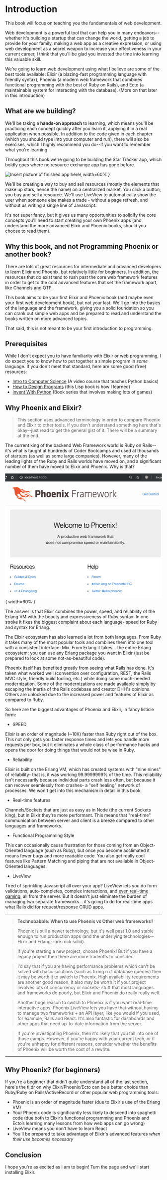 # Introduction

This book will focus on teaching you the fundamentals of web development.

Web development is a powerful tool that can help you in many endeavors--whether it's building a startup that can change the world, getting a job to provide for your family, making a web app as a creative expression, or using web development as a secret weapon to increase your effectiveness in your current career, I think that you'll be glad you invested the time into learning this valuable skill.

We’re going to learn web development using what I believe are some of the best tools available: Elixir (a blazing-fast programming language with friendly syntax), Phoenix (a modern web framework that combines functional programming with the best of Ruby on Rails), and Ecto (a maintainable system for interacting with the database).  (More on that later in this introduction)

## What are we building?

We'll be taking a **hands-on approach** to learning, which means you'll be practicing each concept quickly after you learn it, applying it in a real application when possible.  In addition to the code given in each chapter (which you should type into your computer and run), there will also be exercises, which I highly recommend you do--if you want to remember what you're learning.

Throughout this book we're going to be building the Star Tracker app, which boldly goes where no resource exchange app has gone before.

![Insert picture of finished app here](){ width=60% }

We'll be creating a way to buy and sell resources (mostly the elements that make up stars, hence the name) on a centralized market.  You click a button, you buy and sell a resource.  We'll use LiveView to automatically show the user when someone else makes a trade - without a page refresh, and without us writing a single line of Javascript.

It's not super fancy, but it gives us many opportunities to solidify the core concepts you'll need to start creating your own Phoenix apps (and understand the more advanced Elixir and Phoenix books, should you choose to read them).

## Why this book, and not Programming Phoenix or another book?

There are lots of great resources for intermediate and advanced developers to learn Elixir and Phoenix, but relatively little for beginners.  In addition, the resources that do exist tend to rush past the core web framework features in order to get to the cool advanced features that set the framework apart, like Channels and OTP.

This book aims to be your first Elixir and Phoenix book (and maybe even your first web development book), but not your last.  We'll go into the basics of the language and the framework, giving you a solid foundation so you can crank out simple web apps and be prepared to read and understand the books written on more advanced topics.

That said, this is not meant to be your first introduction to programming.

## Prerequisites

While I don't expect you to have familiarity with Elixir or web programming, I do expect you to know how to put together a simple program in *some* language.  If you don't meet that standard, here are some good (free) resources:

* [Intro to Computer Science](https://www.udacity.com/course/intro-to-computer-science--cs101) (A video course that teaches Python basics)
* [How to Design Programs](http://www.htdp.org/2003-09-26/) (this Lisp book is how I learned)
* [Invent With Python](http://inventwithpython.com/) (Book series that involves making lots of games)

## Why Phoenix and Elixir?

> This section uses advanced terminology in order to compare Phoenix and Elixir to other tools.  If you don't understand something here that's okay--just read to get the general gist of it.  There will be a summary at the end.

The current king of the backend Web Framework world is Ruby on Rails--it's what is taught at hundreds of Coder Bootcamps and used at thousands of startups (as well as some large companies).  However, many of the leading lights of the Ruby and Rails worlds have moved on, and a significant number of them have moved to Elixir and Phoenix.  Why is that?

![Twitter joke about Rails and Phoenix](../images/01/ruby-to-phoenix-joke.png){ width=60% }

The answer is that Elixir combines the power, speed, and reliability of the Erlang VM with the beauty and expressiveness of Ruby syntax.  In one stroke it fixes the biggest complaint about each language- speed for Ruby and syntax for Erlang.

The Elixir ecosystem has also learned a lot from both languages.  From Ruby it takes many of the most popular tools and combines them into one tool with a consistent interface: Mix.  From Erlang it takes... the entire Erlang ecosystem; you can use any Erlang package you want in Elixir (just be prepared to look at some not-as-beautiful code).

Phoenix itself has benefited greatly from seeing what Rails has done.  It's taken what worked well (convention over configuration, REST, the Rails MVC style, friendly build tooling, etc.) while doing some much-needed modernization.  Some of the modernizations are made available simply by escaping the inertia of the Rails codebase and creator DHH's opinions.  Others are unlocked due to the increased power and features of Elixir as compared to Ruby.

So here are the biggest advantages of Phoenix and Elixir, in fancy listicle form:

* SPEED

Elixir is an order of magnitude (~10X) faster than Ruby right out of the box.  This not only gets you faster response times and lets you handle more requests per box, but it eliminates a whole class of performance hacks and opens the door for doing things that would not be wise in Ruby.

* Reliability

Elixir is built on the Erlang VM, which has created systems with "nine nines" of reliability- that is, it was working 99.9999999% of the time.  This reliability isn't necessarily because individual parts crash less often, but because it can recover seamlessly from crashes- a "self healing" network of processes.  We won't get into this mechanism in detail in this book.

* Real-time features

Channels/Sockets that are just as easy as in Node (the current Sockets king), but in Elixir they're more performant.  This means that "real-time" communication between server and client is a breeze compared to other languages and frameworks.

* Functional Programming Style

This can occasionally cause frustration for those coming from an Object-Oriented language (such as Ruby), but once you become acclimated it means fewer bugs and more readable code.  You also get really cool features like Pattern Matching and piping that are not available in Object-Oriented languages.

* LiveView

Tired of sprinkling Javascript all over your app?  LiveView lets you do form validations, auto-completes, complex interactions, and [even real-time gaming](https://gist.github.com/chrismccord/60a5705482d26326675c7b752ed0dacd), all from the server.  But it doesn't just eliminate the burden of managing two separate frameworks... it's going to do for real-time apps what Rails did for request/response CRUD apps.

---

> **Technobabble: When to use Phoenix vs Other web frameworks?**

> Phoenix is still a newer technology, but it's well past 1.0 and stable enough to run production apps (and the underlying technologies--Elixir and Erlang--are rock solid).

> If you're starting a new project, choose Phoenix!  But if you have a legacy project then there are more tradeoffs to consider.

> I'd say that if you are having performance problems which can't be solved with basic solutions (such as fixing n+1 database queries) then it may be worth it to switch to Phoenix.  High availability requirements are another good reason.  It also may be worth it if your project involves lots of concurrency or sockets- stuff that most languages and frameworks do poorly, but Elixir and Phoenix do really really well.

> Another huge reason to switch to Phoenix is if you want real-time interactive apps.  Phoenix LiveView lets you have that without having to manage two frameworks + an API layer, like you would if you used, for example, Rails and React. It's also fantastic for dashboards and other apps that need up-to-date information from the server.

> If you're investigating Phoenix, then it's likely that you fall into one of those camps.  However, if you're happy with your current tech, or if you're unhappy for different reasons, consider whether the benefits of Phoenix will be worth the cost of a rewrite.

---

## Why Phoenix? (for beginners)

If you're a beginner that didn't quite understand all of the last section, here's the tl;dr on why Elixir/Phoenix/Ecto can be a better choice than Ruby/Ruby on Rails/ActiveRecord or other popular web programming tools:

* Phoenix is an order of magnitude faster (due to Elixir's use of the Erlang VM)
* Your Phoenix code is significantly less likely to descend into spaghetti code (due both to Elixir’s functional programming and Phoenix and Ecto’s learning many lessons from how web apps can go wrong)
* LiveView means you don't have to learn React
* You'll be prepared to take advantage of Elixir's advanced features *when their use becomes necessary*

## Conclusion

I hope you're as excited as I am to begin!  Turn the page and we'll start installing Elixir.
